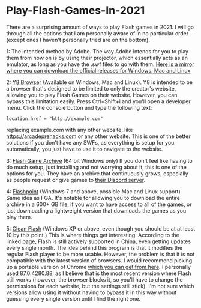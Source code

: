 # Play-Flash-Games-In-2021

There are a surprising amount of ways to play Flash games in 2021. I will go through all the options that I am personally aware of in no particular order (except ones I haven't personally tried are on the bottom). 

1: The intended method by Adobe.
The way Adobe intends for you to play them from now on is by using their projector, which essentially acts as an emulator, as long as you have the .swf files to go with them. [Here is a mirror where you can download the official releases for Windows, Mac and Linux](https://github.com/PokemonHacker1337/HackedFlashGames/releases/tag/(InsertVersionHere))

2: [Y8 Browser](https://www.y8.com/download-app) (Available on Windows, Mac and Linux).
Y8 is intended to be a browser that's designed to be limited to only the creator's website, allowing you to play Flash Games on their website. However, you can bypass this limitation easily. Press Ctrl+Shift+i and you'll open a developer menu. Click the console button and type the following text: 
```
location.href = "http://example.com"
```
replacing example.com with any other website, like https://arcadeprehacks.com or any other website. This is one of the better solutions if you don't have any SWFs, as everything is setup for you automatically, you just have to use it to navigate to the website. 

3: [Flash Game Archive](http://www.flashgamearchive.com/download-fga-software/) (64 bit Windows only)
If you don't feel like having to do much setup, just installing and not worrying about it, this is one of the options for you. They have an archive that continuously grows, especially as people request or give games to [their Discord server](https://discord.com/invite/h5PW6NqUvA).

4: [Flashpoint](https://bluemaxima.org/flashpoint/downloads/) (Windows 7 and above, possible Mac and Linux support)
Same idea as FGA. It's notable for allowing you to download the entire archive in a 600+ GB file, if you want to have access to all of the games, or just downloading a lightweight version that downloads the games as you play them. 

5: [Clean Flash](https://github.com/CleanFlash/installer) (Windows XP or above, even though you should be at at least 10 by this point.)
This is where things get interesting. According to the linked page, Flash is still actively supported in China, even getting updates every single month. The idea behind this program is that it modifies the regular Flash player to be more usable. However, the problem is that it is not compatible with the latest version of browsers. I would recommend picking up a portable version of Chrome [which you can get from here](https://sourceforge.net/projects/portableapps/files/Google%20Chrome%20Portable/). I personally used 87.0.4280.88, as I believe that is the most recent version where Flash still works (however, the browser blocks it, so you'll have to change the permissions for each website, but the settings still stick). I'm not sure which versions allow using it without having to bypass it in this way without guessing every single version until I find the right one. 

